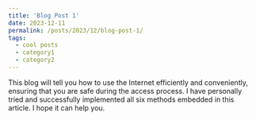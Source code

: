 ```yaml
---
title: 'Blog Post 1'
date: 2023-12-11
permalink: /posts/2023/12/blog-post-1/
tags:
  - cool posts
  - category1
  - category2
---
```


This blog will tell you how to use the Internet efficiently and conveniently, ensuring that you are safe during the access process. I have personally tried and successfully implemented all six methods embedded in this article. I hope it can help you.
